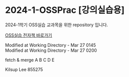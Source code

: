 # 2024-1-OSSPrac [강의실습용]
2024-1학기 OSS실습 교과목을 위한 repository 입니다.

[OSS실습 전자책 바로가기](https://wikidocs.net/book/13835)

Modified at Working Directory - Mar 27 0145  
Modified at Working Directory - Mar 27 0200

fetch & merge
A
B
C
D
E

Kilsup Lee 855275